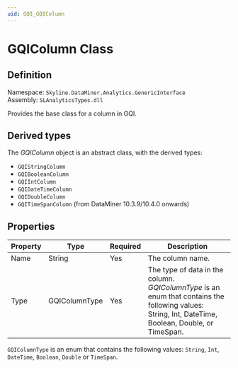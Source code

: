 ```yaml
---
uid: GQI_GQIColumn
---
```


# GQIColumn Class

## Definition

Namespace: `Skyline.DataMiner.Analytics.GenericInterface`  
Assembly: `SLAnalyticsTypes.dll`

Provides the base class for a column in GQI.

## Derived types

The *GQIColumn* object is an abstract class, with the derived types:
- `GQIStringColumn`
- `GQIBooleanColumn`
- `GQIIntColumn`
- `GQIDateTimeColumn`
- `GQIDoubleColumn`
- `GQITimeSpanColumn` (from DataMiner 10.3.9/10.4.0 onwards<!-- RN 36717 -->)

## Properties

| Property | Type | Required | Description |
|--|--|--|--|
| Name | String | Yes | The column name. |
| Type | GQIColumnType | Yes | The type of data in the column. *GQIColumnType* is an enum that contains the following values: String, Int, DateTime, Boolean, Double, or TimeSpan. |

`GQIColumnType` is an enum that contains the following values: `String`, `Int`, `DateTime`, `Boolean`, `Double` or `TimeSpan`.